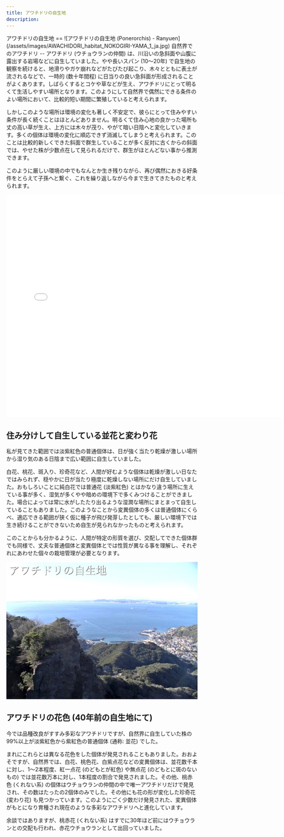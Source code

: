```yaml
---
title: アワチドリの自生地
description:
---
```

<link rel="stylesheet" href="/assets/stylesheets/ponerorchis.css" />
アワチドリの自生地
==
![アワチドリの自生地 (Ponerorchis) - Ranyuen](/assets/images/AWACHIDORI_habitat_NOKOGIRI-YAMA_1_ja.jpg)
自然界でのアワチドリ
--
アワチドリ (ウチョウランの仲間) は、川沿いの急斜面や山腹に露出する岩場などに自生していました。やや長いスパン (10～20年) で自生地の観察を続けると、地滑りやガケ崩れなどがたびたび起こり、木々とともに表土が流されるなどで、一時的 (数十年間程) に日当りの良い急斜面が形成されることがよくあります。しばらくするとコケや草などが生え、アワチドリにとって明るくて生活しやすい場所となります。このようにして自然界で偶然にできる条件のよい場所において、比較的短い期間に繁殖していると考えられます。

しかしこのような場所は環境の変化も著しく不安定で、彼らにとって住みやすい条件が長く続くことはほとんどありません。明るくて住み心地の良かった場所も丈の高い草が生え、上方には木々が茂り、やがて暗い日陰へと変化していきます。多くの個体は環境の変化に順応できず消滅してしまうと考えられます。このことは比較的新しくできた斜面で群生していることが多く反対に古くからの斜面では、やせた株が少数点在して見られるだけで、群生がほとんどない事から推測できます。

このように厳しい環境の中でもなんとか生き残りながら、再び偶然におきる好条件をとらえて子孫へと繋ぐ、これを繰り返しながら今まで生きてきたものと考えられます。

<iframe src="/assets/swf/territory_of_ponerorchis.swf.html" width="748" height="585" border="0" frameborder="0" scrolling="no"></iframe>

住み分けして自生している並花と変わり花
--
私が見てきた範囲では淡紫紅色の普通個体は、日が強く当たり乾燥が激しい場所から湿り気のある日陰まで広い範囲に自生していました。

白花、桃花、斑入り、珍奇花など、人間が好むような個体は乾燥が激しい日なたではみられず、穏やかに日が当たり極度に乾燥しない場所にだけ自生していました。おもしろいことに純白花では普通花 (淡紫紅色) とはかなり違う場所に生えている事が多く、湿気が多くやや暗めの環境下で多くみつけることができました。場合によっては常に水がしたたり出るような湿潤な場所にまとまって自生していることもありました。このようなことから変異個体の多くは普通個体にくらべ、適応できる範囲が狭く仮に種子が飛び発芽したとしても、厳しい環境下では生き続けることができないため自生が見られなかったものと考えられます。

このことからも分かるように、人間が特定の形質を選び、交配してできた個体群でも同様で、丈夫な普通個体と変異個体とでは性質が異なる事を理解し、それぞれにあわせた個々の栽培管理が必要となります。

![アワチドリの自生地 (Ponerorchis) - Ranyuen](/assets/images/AWACHIDORI_habitat_NOKOGIRI-YAMA_3_ja.jpg)

アワチドリの花色 (40年前の自生地にて)
--
今では品種改良がすすみ多彩なアワチドリですが、自然界に自生していた株の99%以上が淡紫紅色から紫紅色の普通個体 (通称: 並花) でした。

まれにこれらとは異なる花色をした個体が発見されることもありました。おおよそですが、自然界では、白花、桃色花、白紫点花などの変異個体は、並花数千本に対し、1～2本程度、紅一点花 (のどもとが紅色) や無点花 (のどもとに斑のないもの) では並花数万本に対し、1本程度の割合で発見されました。その他、桃赤色 (くれない系) の個体はウチョウランの仲間の中で唯一アワチドリだけで発見され、その数はたったの2個体のみでした。その他にも花の形が変化した珍奇花 (変わり花) も見つかっています。このようにごく少数だけ発見された、変異個体がもとになり育種され現在のような多彩なアワチドリへと進化しています。

余談ではありますが、桃赤花 (くれない系) はすでに30年ほど前にはウチョウランとの交配も行われ、赤花ウチョウランとして出回っていました。
